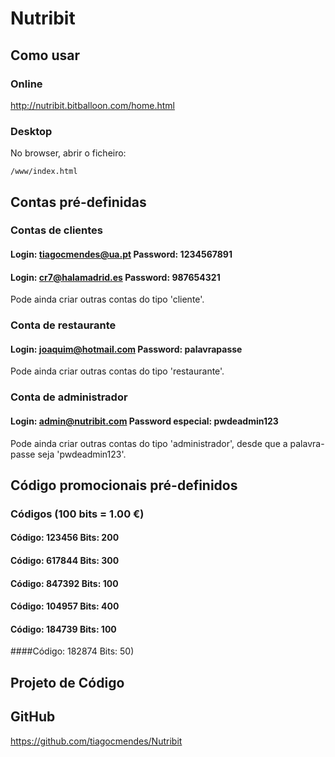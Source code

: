 # Nutribit


## Como usar

### Online

http://nutribit.bitballoon.com/home.html

### Desktop

No browser, abrir o ficheiro:

    /www/index.html
    
## Contas pré-definidas

### Contas de clientes
#### Login: tiagocmendes@ua.pt Password: 1234567891
#### Login: cr7@halamadrid.es  Password: 987654321
Pode ainda criar outras contas do tipo 'cliente'.

### Conta de restaurante
#### Login: joaquim@hotmail.com Password: palavrapasse
Pode ainda criar outras contas do tipo 'restaurante'.

### Conta de administrador
#### Login: admin@nutribit.com Password especial: pwdeadmin123
Pode ainda criar outras contas do tipo 'administrador', desde que a palavra-passe seja 'pwdeadmin123'.

## Código promocionais pré-definidos
### Códigos (100 bits = 1.00 €)
#### Código: 123456 Bits: 200
#### Código: 617844 Bits: 300
#### Código: 847392 Bits: 100
#### Código: 104957 Bits: 400
#### Código: 184739 Bits: 100
####Código: 182874 Bits: 50)


## Projeto de Código

## GitHub
https://github.com/tiagocmendes/Nutribit


